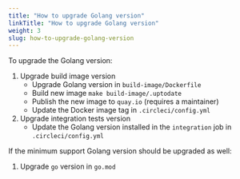 ```yaml
---
title: "How to upgrade Golang version"
linkTitle: "How to upgrade Golang version"
weight: 3
slug: how-to-upgrade-golang-version
---
```


To upgrade the Golang version:

1. Upgrade build image version
   - Upgrade Golang version in `build-image/Dockerfile`
   - Build new image `make build-image/.uptodate`
   - Publish the new image to `quay.io` (requires a maintainer)
   - Update the Docker image tag in `.circleci/config.yml`
2. Upgrade integration tests version
   - Update the Golang version installed in the `integration` job in `.circleci/config.yml` 

If the minimum support Golang version should be upgraded as well:

1. Upgrade `go` version in `go.mod` 
